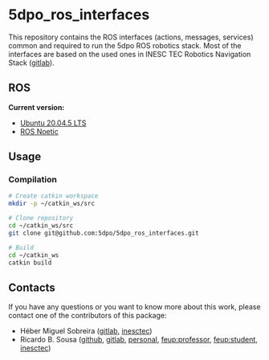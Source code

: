 # 5dpo_ros_interfaces

This repository contains the ROS interfaces (actions, messages, services)
common and required to run the 5dpo ROS robotics stack.
Most of the interfaces are based on the used ones in INESC TEC Robotics
Navigation Stack
([gitlab](https://gitlab.inesctec.pt/CRIIS/inesctec_robotics_custom_interfaces_stack)).

## ROS

**Current version:**

- [Ubuntu 20.04.5 LTS](https://releases.ubuntu.com/focal/)
- [ROS Noetic](http://wiki.ros.org/noetic)

## Usage

### Compilation

```sh
# Create catkin workspace
mkdir -p ~/catkin_ws/src

# Clone repository
cd ~/catkin_ws/src
git clone git@github.com:5dpo/5dpo_ros_interfaces.git

# Build
cd ~/catkin_ws
catkin build
```

## Contacts

If you have any questions or you want to know more about this work, please
contact one of the contributors of this package:

- Héber Miguel Sobreira ([gitlab](https://gitlab.inesctec.pt/heber.m.sobreira),
  [inesctec](mailto:heber.m.sobreira@inesctec.pt))
- Ricardo B. Sousa ([github](https://github.com/sousarbarb/),
  [gitlab](https://gitlab.com/sousarbarb/),
  [personal](mailto:sousa.ricardob@outlook.com),
  [feup:professor](mailto:rbs@fe.up.pt),
  [feup:student](mailto:up201503004@edu.fe.up.pt),
  [inesctec](mailto:ricardo.b.sousa@inesctec.pt))
